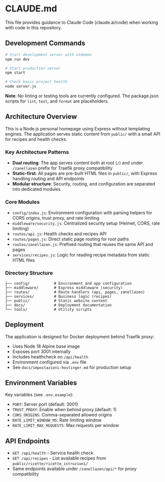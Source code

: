 # CLAUDE.md

This file provides guidance to Claude Code (claude.ai/code) when working with code in this repository.

## Development Commands

```bash
# Start development server with nodemon
npm run dev

# Start production server
npm start

# Check basic project health
node server.js
```

**Note**: No linting or testing tools are currently configured. The package.json scripts for `lint`, `test`, and `format` are placeholders.

## Architecture Overview

This is a Node.js personal homepage using Express without templating engines. The application serves static content from `public/` with a small API for recipes and health checks.

### Key Architecture Patterns

- **Dual routing**: The app serves content both at root (`/`) and under `/zanellazen` prefix for Traefik proxy compatibility
- **Static-first**: All pages are pre-built HTML files in `public/`, with Express handling routing and API endpoints
- **Modular structure**: Security, routing, and configuration are separated into dedicated modules

### Core Modules

- `config/index.js`: Environment configuration with parsing helpers for CORS origins, trust proxy, and rate limiting
- `middleware/security.js`: Centralized security setup (Helmet, CORS, rate limiting)
- `routes/api.js`: Health checks and recipes API
- `routes/pages.js`: Direct static page routing for root paths
- `routes/zanellazen.js`: Prefixed routing that reuses the same API and pages
- `services/recipes.js`: Logic for reading recipe metadata from static HTML files

### Directory Structure

```
├── config/           # Environment and app configuration
├── middleware/       # Express middleware (security)
├── routes/           # Route handlers (api, pages, zanellazen)
├── services/         # Business logic (recipes)
├── public/           # Static website content
├── docs/             # Deployment documentation
└── tools/            # Utility scripts
```

## Deployment

The application is designed for Docker deployment behind Traefik proxy:
- Uses Node 18 Alpine base image
- Exposes port 3001 internally
- Includes healthcheck on `/api/health`
- Environment configured via `.env` file
- See `docs/impostazioni-hostinger.md` for production setup

## Environment Variables

Key variables (see `.env.example`):
- `PORT`: Server port (default: 3001)
- `TRUST_PROXY`: Enable when behind proxy (default: 1)
- `CORS_ORIGINS`: Comma-separated allowed origins
- `RATE_LIMIT_WINDOW_MS`: Rate limiting window
- `RATE_LIMIT_MAX_REQUESTS`: Max requests per window

## API Endpoints

- `GET /api/health` - Service health check
- `GET /api/recipes` - List available recipes from `public/ricette/ricette_istruzioni/`
- Same endpoints available under `/zanellazen/api/*` for proxy compatibility